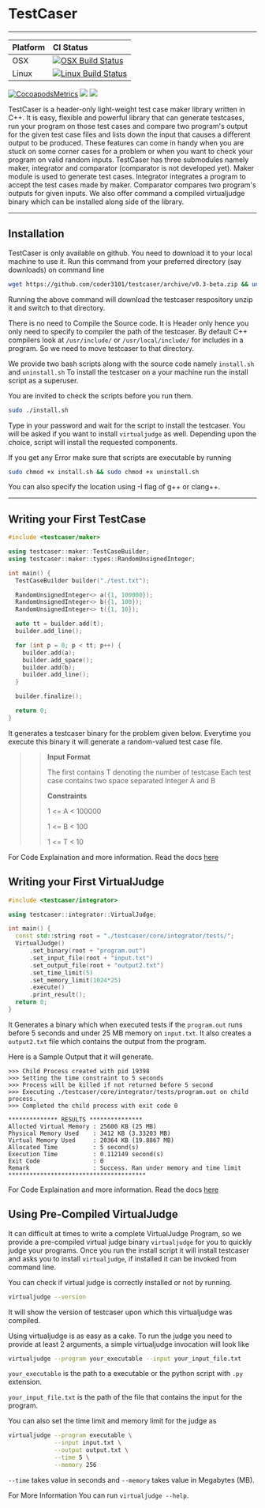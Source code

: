 # TestCaser

---

| Platform | CI Status                                                                                                                                                            |
| -------- | :------------------------------------------------------------------------------------------------------------------------------------------------------------------- |
| OSX      | [![OSX Build Status](http://badges.herokuapp.com/travis/coder3101/testcaser?env=BADGE=osx&label=build&branch=master)](https://travis-ci.org/coder3101/testcaser)     |
| Linux    | [![Linux Build Status](http://badges.herokuapp.com/travis/coder3101/testcaser?env=BADGE=linux&label=build&branch=master)](https://travis-ci.org/coder3101/testcaser) |


[![CocoapodsMetrics](https://img.shields.io/badge/docs-100%25-yellow.svg)](https://coder3101.github.io/testcaser) 
[![](https://img.shields.io/hexpm/l/plug.svg)](https://github.com/coder3101/testcaser/blob/master/LICENSE) 
[![](https://img.shields.io/badge/release-v0.3--beta-orange.svg)](https://github.com/coder3101/testcaser/releases/tag/v0.2-beta)




TestCaser is a header-only light-weight test case maker library written in C++. It is easy, flexible and powerful library that can generate testcases, run your program on those test cases and compare two program's output for the given test case files and lists down the input that causes a different output to be produced. These features can come in handy when you are stuck on some corner cases for a problem or when you want to check your program on valid random inputs. TestCaser has three submodules namely maker, integrator and comparator (comparator is not developed yet). Maker module is used to generate test cases. Integrator integrates a program to accept the test cases made by maker. Comparator compares two program's outputs for given inputs. We also offer command a compiled virtualjudge binary which can be installed along side of the library.

---

## Installation

TestCaser is only available on github. You need to download it to your local machine to use it.
Run this command from your preferred directory (say downloads) on command line

```bash
wget https://github.com/coder3101/testcaser/archive/v0.3-beta.zip && unzip v0.3-beta.zip && cd testcaser-0.3-beta
```

Running the above command will download the testcaser respository unzip it and switch to that directory.

There is no need to Compile the Source code. It is Header only hence you only need to specify to compiler the path of the testcaser. By default C++ compilers look at `/usr/include/` or `/usr/local/include/` for includes in a program. So we need to move testcaser to that directory.

We provide two bash scripts along with the source code namely `install.sh` and `uninstall.sh` To install the testcaser on a your machine run the install script as a superuser.

You are invited to check the scripts before you run them.

```bash
sudo ./install.sh
```

Type in your password and wait for the script to install the testcaser. You will be asked if you want to install `virtualjudge` as well. Depending upon the choice, script will install the requested components.  

If you get any Error make sure that scripts are executable by running

```bash
sudo chmod +x install.sh && sudo chmod +x uninstall.sh
```

You can also specify the location using -I flag of g++ or clang++.

---

## Writing your First TestCase

```cpp
#include <testcaser/maker>

using testcaser::maker::TestCaseBuilder;
using testcaser::maker::types::RandomUnsignedInteger;

int main() {
  TestCaseBuilder builder("./test.txt");

  RandomUnsignedInteger<> a({1, 100000});
  RandomUnsignedInteger<> b({1, 100});
  RandomUnsignedInteger<> t({1, 10});

  auto tt = builder.add(t);
  builder.add_line();

  for (int p = 0; p < tt; p++) {
    builder.add(a);
    builder.add_space();
    builder.add(b);
    builder.add_line();
  }

  builder.finalize();

  return 0;
}
```

It generates a testcaser binary for the problem given below. Everytime you execute this binary it will generate a random-valued test case file.

>> **Input Format**
>> 
>> The first contains T denoting the number of testcase Each test case contains two space
>> separated Integer A and B
>>
>> **Constraints**
>>
>> 1 <= A < 100000
>>
>> 1 <= B < 100
>>
>> 1 <= T < 10

For Code Explaination and more information. Read the docs [here](https://coder3101.github.io/testcaser)

## Writing your First VirtualJudge

```cpp
#include <testcaser/integrator>

using testcaser::integrator::VirtualJudge;

int main() {
  const std::string root = "./testcaser/core/integrator/tests/";
  VirtualJudge()
      .set_binary(root + "program.out")
      .set_input_file(root + "input.txt")
      .set_output_file(root + "output2.txt")
      .set_time_limit(5)
      .set_memory_limit(1024*25)
      .execute()
      .print_result();
  return 0;
}
```

It Generates a binary which when executed tests if the `program.out` runs before 5 seconds and under 25 MB memory on `input.txt`. It also creates a `output2.txt` file which contains
the output from the program. 

Here is a Sample Output that it will generate.
```
>>> Child Process created with pid 19398
>>> Setting the time constraint to 5 seconds
>>> Process will be killed if not returned before 5 second
>>> Executing ./testcaser/core/integrator/tests/program.out on child process.
>>> Completed the child process with exit code 0

************** RESULTS ***************
Allocted Virtual Memory : 25600 KB (25 MB)
Physical Memory Used    : 3412 KB (3.33203 MB)
Virtual Memory Used     : 20364 KB (19.8867 MB)
Allocated Time          : 5 second(s)
Execution Time          : 0.112149 second(s)
Exit Code               : 0
Remark                  : Success. Ran under memory and time limit
***************************************
```

For Code Explaination and more information. Read the docs [here](https://coder3101.github.io/testcaser)

## Using Pre-Compiled VirtualJudge

It can difficult at times to write a complete VirtualJudge Program, so we provide a pre-compiled virtual judge binary `virtualjudge` for you to quickly judge your programs. Once you run the install script it will install testcaser and asks you to install `virtualjudge`, if installed it can be invoked from command line.

You can check if virtual judge is correctly installed or not by running.

```bash
virtualjudge --version
```

It will show the version of testcaser upon which this virtualjudge was compiled.

Using virtualjudge is as easy as a cake. To run the judge you need to provide at least 2 arguments, a simple virtualjudge invocation will look like

```bash
virtualjudge --program your_executable --input your_input_file.txt
```

`your_executable` is the path to a executable or the python script with `.py` extension.

`your_input_file.txt` is the path of the file that contains the input for the program.

You can also set the time limit and memory limit for the judge as

```bash
virtualjudge --program executable \
             --input input.txt \
             --output output.txt \
             --time 5 \
             --memory 256
```

`--time` takes value in seconds and `--memory` takes value in Megabytes (MB). 

For More Information You can run `virtualjudge --help`.